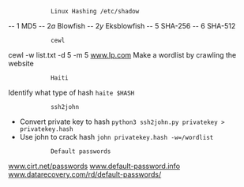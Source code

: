 				Linux Hashing /etc/shadow
-- $1$   MD5
-- $2a$ Blowfish
-- $2y$ Eksblowfish
-- $5$   SHA-256
-- $6$   SHA-512      

				cewl
cewl -w list.txt -d 5 -m 5 www.Ip.com 			Make a wordlist by crawling the website

				Haiti
Identify what type of hash
`haite $HASH`

				ssh2john
- Convert private key to hash
`python3 ssh2john.py privatekey > privatekey.hash`
- Use john to crack hash
`john privatekey.hash -w=/wordlist`

<!-- -->

				Default passwords
www.cirt.net/passwords
www.default-password.info
www.datarecovery.com/rd/default-passwords/